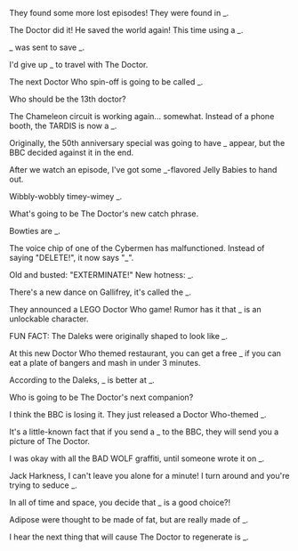 They found some more lost episodes! They were found in _.

The Doctor did it! He saved the world again! This time using a _.

_ was sent to save _.

I'd give up _ to travel with The Doctor.

The next Doctor Who spin-off is going to be called _.

Who should be the 13th doctor?

The Chameleon circuit is working again... somewhat. Instead of a phone booth, the TARDIS is now a _.

Originally, the 50th anniversary special was going to have _ appear, but the BBC decided against it in the end.

After we watch an episode, I've got some _-flavored Jelly Babies to hand out.

Wibbly-wobbly timey-wimey _.

What's going to be The Doctor's new catch phrase.

Bowties are _.

The voice chip of one of the Cybermen has malfunctioned. Instead of saying "DELETE!", it now says "_".

Old and busted: "EXTERMINATE!" New hotness: _.

There's a new dance on Gallifrey, it's called the _.

They announced a LEGO Doctor Who game! Rumor has it that _ is an unlockable character.

FUN FACT: The Daleks were originally shaped to look like _.

At this new Doctor Who themed restaurant, you can get a free _ if you can eat a plate of bangers and mash in under 3 minutes.

According to the Daleks, _ is better at _.

Who is going to be The Doctor's next companion?

I think the BBC is losing it. They just released a Doctor Who-themed _.

It's a little-known fact that if you send a _ to the BBC, they will send you a picture of The Doctor.

I was okay with all the BAD WOLF graffiti, until someone wrote it on _.

Jack Harkness, I can't leave you alone for a minute! I turn around and you're trying to seduce _.

In all of time and space, you decide that _ is a good choice?!

Adipose were thought to be made of fat, but are really made of _.

I hear the next thing that will cause The Doctor to regenerate is _.